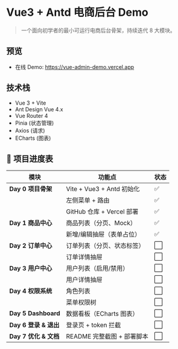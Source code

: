 # Vue3 + Antd 电商后台 Demo

> 一个面向初学者的最小可运行电商后台骨架，持续迭代 8 大模块。

## 预览
- 在线 Demo: https://vue-admin-demo.vercel.app  

## 技术栈
- Vue 3 + Vite
- Ant Design Vue 4.x
- Vue Router 4
- Pinia (状态管理)
- Axios (请求)
- ECharts (图表)

## 🚀 项目进度表

| 模块 | 功能点 | 状态 |
|---|---|---|
| **Day 0 项目骨架** | Vite + Vue3 + Antd 初始化 | ✅ |
| | 左侧菜单 + 路由 | ✅ |
| | GitHub 仓库 + Vercel 部署 | ✅ |
| **Day 1 商品中心** | 商品列表（分页、Mock） | ✅ |
| | 新增/编辑抽屉（表单占位） | ✅ |
| **Day 2 订单中心** | 订单列表（分页、状态标签） | ⬜ |
| | 订单详情抽屉 | ⬜ |
| **Day 3 用户中心** | 用户列表（启用/禁用） | ⬜ |
| | 用户详情抽屉 | ⬜ |
| **Day 4 权限系统** | 角色列表 | ⬜ |
| | 菜单权限树 | ⬜ |
| **Day 5 Dashboard** | 数据看板（ECharts 图表） | ⬜ |
| **Day 6 登录 & 退出** | 登录页 + token 拦截 | ⬜ |
| **Day 7 优化 & 文档** | README 完整截图 + 部署脚本 | ⬜ |

